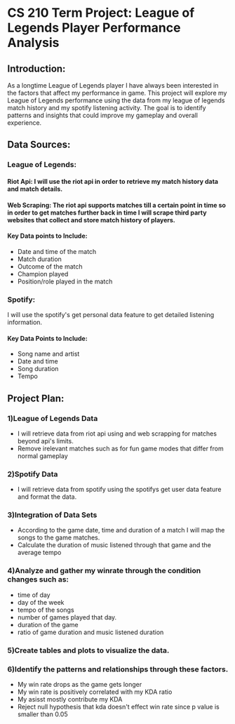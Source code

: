 # CS 210 Term Project: League of Legends Player Performance Analysis
## Introduction:
As a longtime League of Legends player I have always been interested in the factors that affect my performance in game. This project will explore my League of Legends performance using the data from my league of legends match history and my spotify listening activity. The goal is to identify patterns and insights that could improve my gameplay and overall experience.
## Data Sources:
### League of Legends:
#### Riot Api: I will use the riot api in order to retrieve my match history data and match details.
#### Web Scraping: The riot api supports matches till a certain point in time so  in order to get matches further back in time I will scrape third party websites that collect and store match history of players.
#### Key Data points to Include:
- Date and time of the match
- Match duration
- Outcome of the match
- Champion played
- Position/role played in the match

### Spotify:
I will use the spotify's get personal data feature to get detailed listening information.

#### Key Data Points to Include:
- Song name and artist
- Date and time
- Song duration
- Tempo

## Project Plan:

### 1)League of Legends Data
- I will retrieve data from riot api using and web scrapping for matches beyond api's limits.
- Remove irelevant matches such as for fun game modes that differ from normal gameplay
### 2)Spotify Data
- I will retrieve data from spotify using the spotifys get user data feature and format the data.
### 3)Integration of Data Sets
- According to the game date, time and duration of a match I will map the songs to the game matches.
- Calculate the duration of music listened through that game and the average tempo
### 4)Analyze and gather my winrate through the condition changes such as:
- time of day 
- day of the week
- tempo of the songs
- number of games played that day.
- duration of the game
- ratio of game duration and music listened duration
### 5)Create tables and plots to visualize the data.
### 6)Identify the patterns and relationships through these factors.
- My win rate drops as the game gets longer
- My win rate is positively correlated with my KDA ratio
- My asisst mostly contribute my KDA
- Reject null hypothesis that kda doesn't effect win rate since p value is smaller than 0.05


